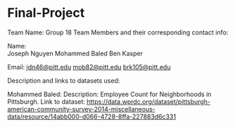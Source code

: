 # Final-Project

Team Name: Group 18
Team Members and their corresponding contact info:

Name:             
Joseph Nguyen
Mohammed Baled
Ben Kasper

Email:
jdn46@pitt.edu
mob82@pitt.edu
brk105@pitt.edu


Description and links to datasets used:

Mohammed Baled: 
Description: Employee Count for Neighborhoods in Pittsburgh. 
Link to dataset: https://data.wprdc.org/dataset/pittsburgh-american-community-survey-2014-miscellaneous-data/resource/14abb000-d066-4728-8ffa-227883d6c331
